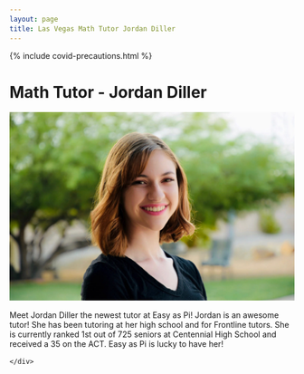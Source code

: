 ```yaml
---
layout: page
title: Las Vegas Math Tutor Jordan Diller
---
```


{% include covid-precautions.html %}

<!-- main start -->
<div class="main col-12">
  <div class="row">
    <div class="col-md-12">
      <h1 class="page-title">Math Tutor - Jordan Diller</h1>
      <div class="separator-2"></div>
      <div class="row">
        <div class="col-md-5 col-md-push-7 mb-20">
          <img src="/images/tutors/diller_jordan.jpg" class="img-responsive" alt="Math Tutor Jordan Diller">
        </div>
        <div class="col-md-7 col-md-pull-5">
          <p>Meet Jordan Diller the newest tutor at Easy as Pi!  Jordan is an awesome tutor! She has been tutoring at her high school and for Frontline tutors.  She is currently ranked 1st out of 725 seniors at Centennial High School and received a 35 on the ACT. Easy as Pi is lucky to have her!</p>
        </div>
      </div>
      
    </div>
  </div>
</div>
<!-- main end -->